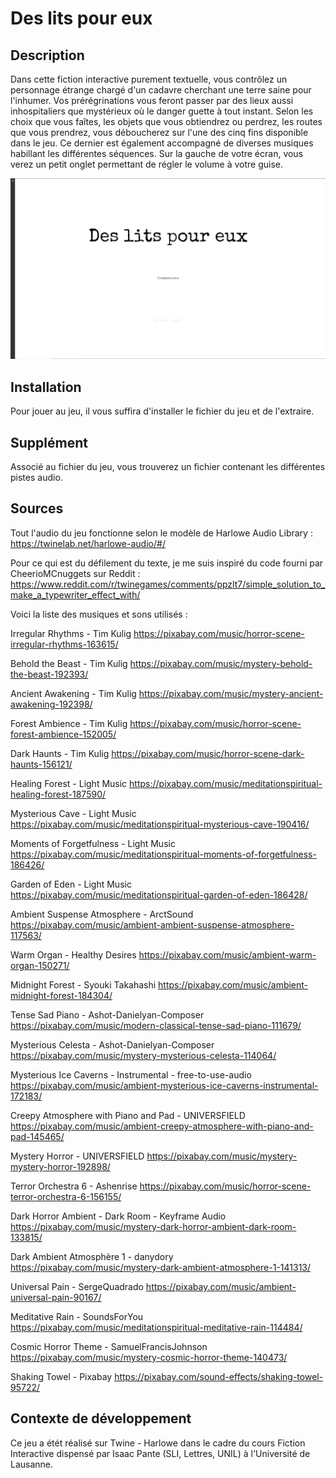 # Des lits pour eux

## Description
Dans cette fiction interactive purement textuelle, vous contrôlez un personnage étrange chargé d'un cadavre cherchant une terre saine pour l'inhumer. Vos prérégrinations vous feront passer par des lieux aussi inhospitaliers que mystérieux où le danger guette à tout instant. Selon les choix que vous faîtes, les objets que vous obtiendrez ou perdrez, les routes que vous prendrez, vous déboucherez sur l'une des cinq fins disponible dans le jeu. Ce dernier est également accompagné de diverses musiques habillant les différentes séquences. Sur la gauche de votre écran, vous verez un petit onglet permettant de régler le volume à votre guise.

![Dashboard view](/DesLitsPourEux-ecranTitre.PNG)

## Installation
Pour jouer au jeu, il vous suffira d'installer le fichier du jeu et de l'extraire.

## Supplément
Associé au fichier du jeu, vous trouverez un fichier contenant les différentes pistes audio.

## Sources
Tout l'audio du jeu fonctionne selon le modèle de Harlowe Audio Library : https://twinelab.net/harlowe-audio/#/

Pour ce qui est du défilement du texte, je me suis inspiré du code fourni par CheerioMCnuggets sur Reddit : https://www.reddit.com/r/twinegames/comments/ppzlt7/simple_solution_to_make_a_typewriter_effect_with/


Voici la liste des musiques et sons utilisés :

Irregular Rhythms - Tim Kulig   https://pixabay.com/music/horror-scene-irregular-rhythms-163615/

Behold the Beast - Tim Kulig   https://pixabay.com/music/mystery-behold-the-beast-192393/

Ancient Awakening - Tim Kulig   https://pixabay.com/music/mystery-ancient-awakening-192398/

Forest Ambience - Tim Kulig   https://pixabay.com/music/horror-scene-forest-ambience-152005/

Dark Haunts - Tim Kulig   https://pixabay.com/music/horror-scene-dark-haunts-156121/

Healing Forest - Light Music   https://pixabay.com/music/meditationspiritual-healing-forest-187590/

Mysterious Cave - Light Music   https://pixabay.com/music/meditationspiritual-mysterious-cave-190416/

Moments of Forgetfulness - Light Music   https://pixabay.com/music/meditationspiritual-moments-of-forgetfulness-186426/

Garden of Eden - Light Music   https://pixabay.com/music/meditationspiritual-garden-of-eden-186428/

Ambient Suspense Atmosphere - ArctSound   https://pixabay.com/music/ambient-ambient-suspense-atmosphere-117563/

Warm Organ - Healthy Desires   https://pixabay.com/music/ambient-warm-organ-150271/

Midnight Forest - Syouki Takahashi   https://pixabay.com/music/ambient-midnight-forest-184304/

Tense Sad Piano - Ashot-Danielyan-Composer   https://pixabay.com/music/modern-classical-tense-sad-piano-111679/

Mysterious Celesta - Ashot-Danielyan-Composer   https://pixabay.com/music/mystery-mysterious-celesta-114064/

Mysterious Ice Caverns - Instrumental - free-to-use-audio   https://pixabay.com/music/ambient-mysterious-ice-caverns-instrumental-172183/

Creepy Atmosphere with Piano and Pad - UNIVERSFIELD   https://pixabay.com/music/ambient-creepy-atmosphere-with-piano-and-pad-145465/

Mystery Horror - UNIVERSFIELD   https://pixabay.com/music/mystery-mystery-horror-192898/

Terror Orchestra 6 - Ashenrise   https://pixabay.com/music/horror-scene-terror-orchestra-6-156155/

Dark Horror Ambient - Dark Room - Keyframe Audio   https://pixabay.com/music/mystery-dark-horror-ambient-dark-room-133815/

Dark Ambient Atmosphère 1 - danydory   https://pixabay.com/music/mystery-dark-ambient-atmosphere-1-141313/

Universal Pain - SergeQuadrado   https://pixabay.com/music/ambient-universal-pain-90167/

Meditative Rain - SoundsForYou   https://pixabay.com/music/meditationspiritual-meditative-rain-114484/

Cosmic Horror Theme - SamuelFrancisJohnson   https://pixabay.com/music/mystery-cosmic-horror-theme-140473/

Shaking Towel - Pixabay   https://pixabay.com/sound-effects/shaking-towel-95722/

## Contexte de développement
Ce jeu a étét réalisé sur Twine - Harlowe dans le cadre du cours Fiction Interactive dispensé par Isaac Pante (SLI, Lettres, UNIL) à l'Université de Lausanne.

